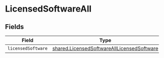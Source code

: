 # LicensedSoftwareAll


## Fields

| Field                                                                                                    | Type                                                                                                     | Required                                                                                                 | Description                                                                                              |
| -------------------------------------------------------------------------------------------------------- | -------------------------------------------------------------------------------------------------------- | -------------------------------------------------------------------------------------------------------- | -------------------------------------------------------------------------------------------------------- |
| `licensedSoftware`                                                                                       | [shared.LicensedSoftwareAllLicensedSoftware](../../models/shared/licensedsoftwarealllicensedsoftware.md) | :heavy_minus_sign:                                                                                       | N/A                                                                                                      |